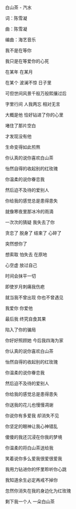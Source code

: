 白山茶 - 汽水

词：陈雪凝

曲：陈雪凝

编曲：海艺音乐

我不是在等你

我只是在等爱你的心死

在某年 在某月

在某个 波澜不惊 日子里

可但世间风景千般万般熙攘过后

字里行间 人我两忘 相对无言

大概是他 恰好钻进了你的心里

堵住了那片空白

才发现没有他

生命变得如此煎熬

你认真的说你喜欢白山茶

怡然自得的收起别的红玫瑰

你温柔的说你眷恋我

然后迫不及待的爱别人

你给我的感觉总是患得患失

就像寒夜里那冰冷的雨滴

一次次的猜疑 我失去了你

贪恋了 脱身了 结束了 心碎了

突然想你了

想索取 怕失去 在原地

心空虚 放过自己

时间会抹平一切

即使岁月刺痛我伤疤

就当我不曾出现 你也不曾遇见

我爱你 你爱他

最后我 终究自食其果

陷入了你的骗局

你好好照顾她 今后我四海为家

你认真的说你喜欢白山茶

怡然自得的收起别的红玫瑰

你温柔的说你眷恋我

然后迫不及待的爱别人

你给我的感觉总是患得患失

你送我的花儿也慢慢凋谢

你说你有多爱我 却消失不见

你坚定的眼神让我心神错乱

傻傻的我还沉浸在你我的梦境

你温柔的将白山茶送给我

笑着说你多么爱我很爱很爱我

我用力钻进你的怀里聆听你心跳

我知道余生必定再戒不掉你

忽然你消失在我的身边化为红玫瑰

剩下我一个人 一朵白山茶